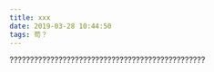 ```yaml
---
title: xxx
date: 2019-03-28 10:44:50
tags: 苟？
---
```


????????????????????????????????????????????????